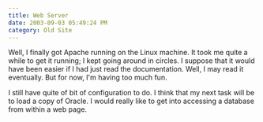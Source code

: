 ```yaml
---
title: Web Server
date: 2003-09-03 05:49:24 PM
category: Old Site
---
```


Well, I finally got Apache running on the Linux machine. It took me quite a while to get it running; I kept going around in circles. I suppose that it would have been easier if I had just read the documentation. Well, I may read it eventually. But for now, I'm having too much fun.

I still have quite of bit of configuration to do. I think that my next task will be to load a copy of Oracle. I would really like to get into accessing a database from within a web page.
